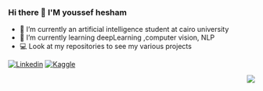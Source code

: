 ### Hi there 👋 I'M youssef hesham

- 🔭 I’m currently an artificial intelligence student at cairo university 
- 🌱 I’m currently learning deepLearning ,computer vision, NLP 
- 💻 Look at my repositories to see my various projects 

[![Linkedin](https://img.shields.io/badge/LinkedIn-0077B5?style=for-the-badge&logo=linkedin&logoColor=white)](https://www.linkedin.com/in/youssef-el-baghdady-8344ba210/)
[![Kaggle](https://img.shields.io/badge/Kaggle-20BEFF?style=for-the-badge&logo=Kaggle&logoColor=white)](https://www.kaggle.com/youssefhesham8)


<img align="right" src="https://github-readme-stats.vercel.app/api?username=youssefhesham200&show_icons=true&icon_color=805AD5&text_color=718096&bg_color=ffffff&hide_title=true" />


<!--
**youssefhesham200/youssefhesham200** is a ✨ _special_ ✨ repository because its `README.md` (this file) appears on your GitHub profile.

Here are some ideas to get you started:

- 🔭 I’m currently working on ...
- 🌱 I’m currently learning ...
- 👯 I’m looking to collaborate on ...
- 🤔 I’m looking for help with ...
- 💬 Ask me about ...
- 📫 How to reach me: ...
- 😄 Pronouns: ...
- ⚡ Fun fact: ...
-->
